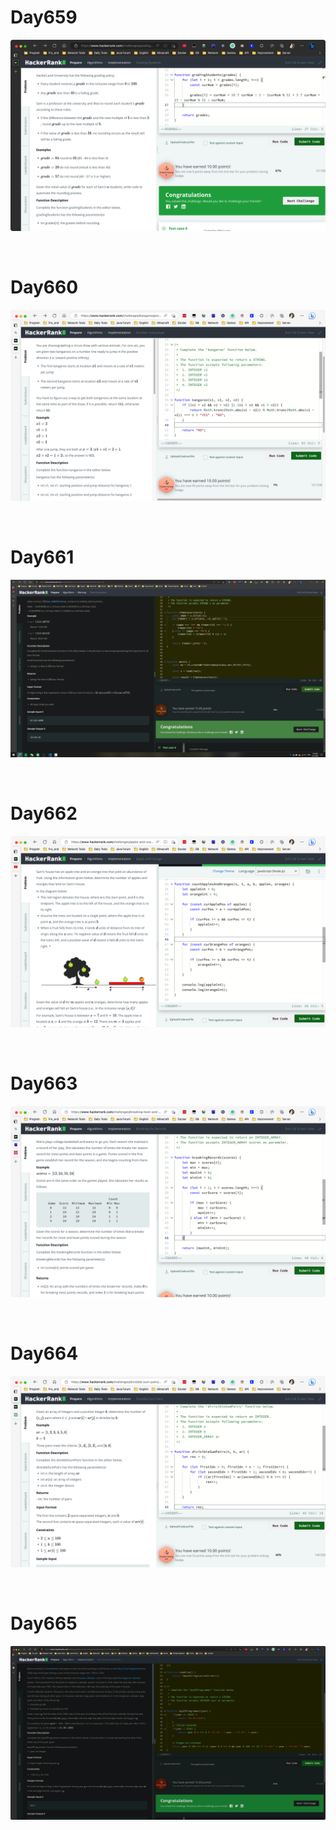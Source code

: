 # Day659

![day659](2305img.assets/day659.png)

&nbsp;

# Day660

![day660](2305img.assets/day660.png)

&nbsp;

# Day661

![day661](2305img.assets/day661.png)

&nbsp;

# Day662

![day662](2305img.assets/day662.png)

&nbsp;

# Day663

![day663](2305img.assets/day663.png)

&nbsp;

# Day664

![day664](2305img.assets/day664.png)

&nbsp;

# Day665

![day665](2305img.assets/day665.png)
